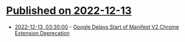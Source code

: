 # [Published on 2022-12-13](index.md)

* [2022-12-13, 03:30:00](https://tech.slashdot.org/story/22/12/12/2332234/google-delays-start-of-manifest-v2-chrome-extension-deprecation?utm_source=rss1.0mainlinkanon&utm_medium=feed) - [Google Delays Start of Manifest V2 Chrome Extension Deprecation](https://tech.slashdot.org/story/22/12/12/2332234/google-delays-start-of-manifest-v2-chrome-extension-deprecation?utm_source=rss1.0mainlinkanon&utm_medium=feed)
